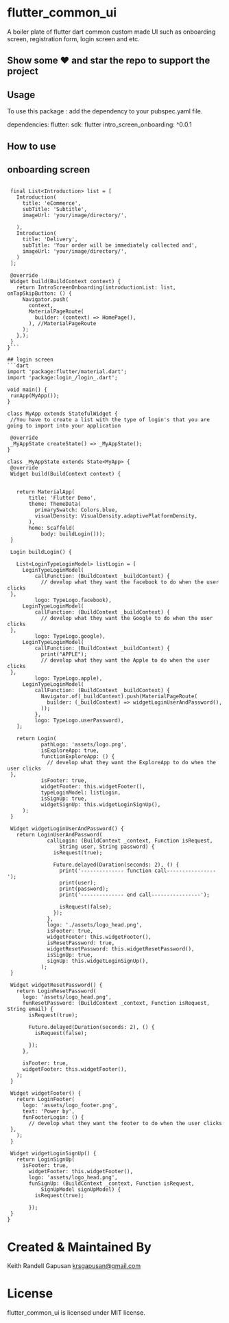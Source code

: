 # flutter_common_ui
A boiler plate of flutter dart common custom made UI such as onboarding screen, registration form,  login screen and etc.

## Show some ❤️ and star the repo to support the project

## Usage 
To use this package :
add the dependency to your pubspec.yaml file.

dependencies:
    flutter:
      sdk: flutter
    intro_screen_onboarding: ^0.0.1
    
 
## How to use
## onboarding screen
 ```class TestScreen extends StatelessWidget {

  final List<Introduction> list = [
    Introduction(
      title: 'eCommerce',
      subTitle: 'Subtitle',
      imageUrl: 'your/image/directory/',

    ),
    Introduction(
      title: 'Delivery',
      subTitle: 'Your order will be immediately collected and',
      imageUrl: 'your/image/directory/',
    )
  ];

  @override
  Widget build(BuildContext context) {
    return IntroScreenOnboarding(introductionList: list, onTapSkipButton: () {
      Navigator.push(
        context,
        MaterialPageRoute(
          builder: (context) => HomePage(),
        ), //MaterialPageRoute
      );
    },);
  }
}```

## login screen
```dart
import 'package:flutter/material.dart';  
import 'package:login_/login_.dart';  
  
void main() {  
  runApp(MyApp());  
}  
  
class MyApp extends StatefulWidget {  
  //You have to create a list with the type of login's that you are going to import into your application  
  
  @override  
  _MyAppState createState() => _MyAppState();  
}  
  
class _MyAppState extends State<MyApp> {  
  @override  
  Widget build(BuildContext context) {  
  
  
    return MaterialApp(  
        title: 'Flutter Demo',  
        theme: ThemeData(  
          primarySwatch: Colors.blue,  
          visualDensity: VisualDensity.adaptivePlatformDensity,  
        ),  
        home: Scaffold(  
            body: buildLogin()));  
  }  
  
  Login buildLogin() {  
  
    List<LoginTypeLoginModel> listLogin = [  
      LoginTypeLoginModel(  
          callFunction: (BuildContext _buildContext) {  
            // develop what they want the facebook to do when the user clicks  
  },  
          logo: TypeLogo.facebook),  
      LoginTypeLoginModel(  
          callFunction: (BuildContext _buildContext) {  
            // develop what they want the Google to do when the user clicks  
  },  
          logo: TypeLogo.google),  
      LoginTypeLoginModel(  
          callFunction: (BuildContext _buildContext) {  
            print("APPLE");  
            // develop what they want the Apple to do when the user clicks  
  },  
          logo: TypeLogo.apple),  
      LoginTypeLoginModel(  
          callFunction: (BuildContext _buildContext) {  
            Navigator.of(_buildContext).push(MaterialPageRoute(  
              builder: (_buildContext) => widgetLoginUserAndPassword(),  
            ));  
          },  
          logo: TypeLogo.userPassword),  
    ];  
  
    return Login(  
            pathLogo: 'assets/logo.png',  
            isExploreApp: true,  
            functionExploreApp: () {  
              // develop what they want the ExploreApp to do when the user clicks  
  },  
            isFooter: true,  
            widgetFooter: this.widgetFooter(),  
            typeLoginModel: listLogin,  
            isSignUp: true,  
            widgetSignUp: this.widgetLoginSignUp(),  
      );  
  }  
  
  Widget widgetLoginUserAndPassword() {  
    return LoginUserAndPassword(  
              callLogin: (BuildContext _context, Function isRequest,  
                  String user, String password) {  
                isRequest(true);  
  
                Future.delayed(Duration(seconds: 2), () {  
                  print('-------------- function call----------------');  
                  print(user);  
                  print(password);  
                  print('-------------- end call----------------');  
  
                  isRequest(false);  
                });  
              },  
              logo: './assets/logo_head.png',  
              isFooter: true,  
              widgetFooter: this.widgetFooter(),  
              isResetPassword: true,  
              widgetResetPassword: this.widgetResetPassword(),  
              isSignUp: true,  
              signUp: this.widgetLoginSignUp(),  
            );  
  }  
  
  Widget widgetResetPassword() {  
    return LoginResetPassword(  
      logo: 'assets/logo_head.png',  
      funResetPassword: (BuildContext _context, Function isRequest, String email) {  
        isRequest(true);  
  
        Future.delayed(Duration(seconds: 2), () {  
          isRequest(false);  
  
        });  
      },  
  
      isFooter: true,  
      widgetFooter: this.widgetFooter(),  
    );  
  }  
  
  Widget widgetFooter() {  
    return LoginFooter(  
      logo: 'assets/logo_footer.png',  
      text: 'Power by',  
      funFooterLogin: () {  
        // develop what they want the footer to do when the user clicks  
  },  
    );  
  }  
  
  Widget widgetLoginSignUp() {  
    return LoginSignUp(  
      isFooter: true,  
        widgetFooter: this.widgetFooter(),  
        logo: 'assets/logo_head.png',  
        funSignUp: (BuildContext _context, Function isRequest,  
            SignUpModel signUpModel) {  
          isRequest(true);  
     
        });  
  }  
}
```

# Created & Maintained By
Keith Randell Gapusan
krsgapusan@gmail.com

# License
flutter_common_ui is licensed under MIT license.
